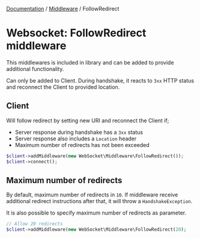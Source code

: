 [Documentation](../Index.md) / [Middleware](../Middleware.md) / FollowRedirect

# Websocket: FollowRedirect middleware

This middlewares is included in library and can be added to provide additional functionality.

Can only be added to Client.
During handshake, it reacts to `3xx` HTTP status and reconnect the Client to provided location.

## Client

Will follow redirect by setting new URI and reconnect the Client if;
* Server response during handshake has a `3xx` status
* Server response also includes a `Location` header
* Maximum number of redirects has not been exceeded

```php
$client->addMiddleware(new WebSocket\Middleware\FollowRedirect());
$client->connect();
```

## Maximum number of redirects

By default, maximum number of redirects in `10`.
If middleware receive additional redirect instructions after that, it will throw a `HandshakeException`.

It is also possible to specify maximum number of redirects as parameter.

```php
// Allow 20 redirects
$client->addMiddleware(new WebSocket\Middleware\FollowRedirect(20);
```
